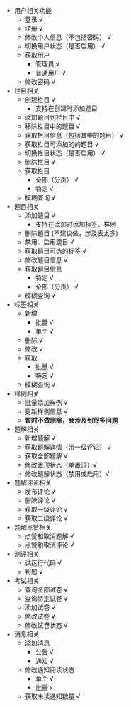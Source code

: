 * 用户相关功能
  * 登录 √
  * 注册 √
  * 修改个人信息（不包括密码） √
  * 切换用户状态（是否启用） √
  * 获取用户 
    * 管理员 √
    * 普通用户 √
  * 修改密码 √
* 栏目相关
  * 创建栏目 √
    * 支持在创建时添加题目
  * 添加题目到栏目中 √
  * 移除栏目中的题目 √
  * 获取栏目信息（包括其中的题目） √
  * 获取栏目可添加的的题目  √
  * 切换栏目状态（是否启用） √
  * 删除栏目 √
  * 获取栏目
    * 全部（分页） √
    * 特定 √
  * 模糊查询 √
* 题目相关
  * 添加题目 √
    * 支持在添加时添加标签、样例
  * 删除题目 (不建议做，涉及表太多)
  * 禁用、启用题目 √
  * 获取题目可选的标签  √
  * 修改题目信息 √
  * 获取题目信息
    * 特定 √
    * 全部（分页） √
  * 模糊查询 √
* 标签相关
  * 新增 
    * 批量 √
    * 单个 √
  * 删除 √
  * 修改 √
  * 获取
    * 批量 √
    * 特定 √
  * 模糊查询 √
* 样例相关
  * 批量添加样例 √
  * 更新样例信息 √
  * **暂时不做删除，会涉及到很多问题**
* 题解相关
  * 新增题解 √
  * 获取题解详情（带一级评论） √
  * 获取全部题解 √
  * 修改置顶状态（单置顶）√
  * 修改题解状态（禁用或启用）√
* 题解评论相关
  * 发布评论 √
  * 删除评论 √
  * 获取一级评论 √
  * 获取二级评论 √
* 题解点赞相关
  * 点赞和取消题解 √
  * 点赞和取消评论 √
* 测评相关
  * 试运行代码 √
  * 判题 √
* 考试相关
  * 查询全部试卷 √
  * 查询特定试卷 √
  * 添加试卷 √
  * 修改试卷 √
  * 修改试卷状态 √
* 消息相关
  * 添加消息 
    * 公告 √
    * 通知 √
  * 修改通知阅读状态
    * 单个 √
    * 批量 x
  * 获取未读通知数量 √
